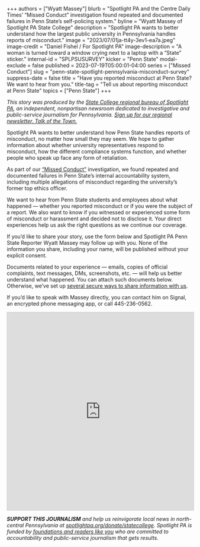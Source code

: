 +++
authors = ["Wyatt Massey"]
blurb = "Spotlight PA and the Centre Daily Times’ “Missed Conduct” investigation found repeated and documented failures in Penn State’s self-policing system."
byline = "Wyatt Massey of Spotlight PA State College"
description = "Spotlight PA wants to better understand how the largest public university in Pennsylvania handles reports of misconduct."
image = "2023/07/01ja-tt4y-3ev1-ea7a.jpeg"
image-credit = "Daniel Fishel / For Spotlight PA"
image-description = "A woman is turned toward a window crying next to a laptop with a “State” sticker."
internal-id = "SPLPSUSURVEY"
kicker = "Penn State"
modal-exclude = false
published = 2023-07-19T05:00:01-04:00
series = ["Missed Conduct"]
slug = "penn-state-spotlight-pennsylvania-misconduct-survey"
suppress-date = false
title = "Have you reported misconduct at Penn State? We want to hear from you."
title-tag = "Tell us about reporting misconduct at Penn State"
topics = ["Penn State"]
+++

<em>This story was produced by the </em><a href="https://www.spotlightpa.org/statecollege"><em>State College regional bureau of Spotlight PA</em></a><em>, an independent, nonpartisan newsroom dedicated to investigative and public-service journalism for Pennsylvania. </em><a href="https://www.spotlightpa.org/newsletters/talkofthetown"><em>Sign up for our regional newsletter, Talk of the Town.</em></a>

Spotlight PA wants to better understand how Penn State handles reports of misconduct, no matter how small they may seem. We hope to gather information about whether university representatives respond to misconduct, how the different compliance systems function, and whether people who speak up face any form of retaliation.

As part of our <a href="https://www.spotlightpa.org/statecollege/2023/07/penn-state-sandusky-accountability-transparency-misconduct-retaliation/">“Missed Conduct”</a> investigation, we found repeated and documented failures in Penn State’s internal accountability system, including multiple allegations of misconduct regarding the university’s former top ethics officer.

We want to hear from Penn State students and employees about what happened — whether you reported misconduct or if you were the subject of a report. We also want to know if you witnessed or experienced some form of misconduct or harassment and decided not to disclose it. Your direct experiences help us ask the right questions as we continue our coverage.

If you’d like to share your story, use the form below and Spotlight PA Penn State Reporter Wyatt Massey may follow up with you. None of the information you share, including your name, will be published without your explicit consent.

Documents related to your experience — emails, copies of official complaints, text messages, DMs, screenshots, etc. — will help us better understand what happened. You can attach such documents below. Otherwise, we’ve set up <a href="https://www.spotlightpa.org/tips">several secure ways to share information with us</a>.

If you’d like to speak with Massey directly, you can contact him on Signal, an encrypted phone messaging app, or call 445-236-0562.

<iframe class="airtable-embed" src="https://airtable.com/embed/shr2JD11TN0MKxGic?backgroundColor=tealLight" frameborder="0" onmousewheel="" width="100%" height="533" style="background: transparent; border: 1px solid #ccc;"></iframe>

<strong><em>SUPPORT THIS JOURNALISM</em></strong><em> and help us reinvigorate local news in north-central Pennsylvania at </em><a href="http://spotlightpa.org/donate/statecollege"><em>spotlightpa.org/donate/statecollege</em></a><em>. Spotlight PA is funded by </em><a href="https://www.spotlightpa.org/support"><em>foundations and readers like you</em></a><em> who are committed to accountability and public-service journalism that gets results.</em>

